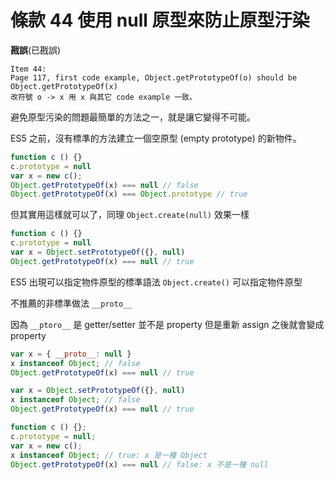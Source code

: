 # 條款 44 使用 null 原型來防止原型汙染

**戡誤**(已戡誤)

    Item 44:
    Page 117, first code example, Object.getPrototypeOf(o) should be Object.getPrototypeOf(x)
    改符號 o -> x 用 x 與其它 code example 一致。

避免原型污染的問題最簡單的方法之一，就是讓它變得不可能。

ES5 之前，沒有標準的方法建立一個空原型 (empty prototype) 的新物件。

```javascript
function c () {}
c.prototype = null
var x = new c();
Object.getPrototypeOf(x) === null // false
Object.getPrototypeOf(x) === Object.prototype // true
```

但其實用這樣就可以了，同理 `Object.create(null)` 效果一樣

```javascript
function c () {}
c.prototype = null
var x = Object.setPrototypeOf({}, null)
Object.getPrototypeOf(x) === null // true
```

ES5 出現可以指定物件原型的標準語法 `Object.create()` 可以指定物件原型

不推薦的非標準做法 `__proto__`

因為 `__ptoro__` 是 getter/setter 並不是 property 但是重新 assign 之後就會變成 property


```javascript
var x = { __proto__: null }
x instanceof Object; // false
Object.getPrototypeOf(x) === null // true

var x = Object.setPrototypeOf({}, null)
x instanceof Object; // false
Object.getPrototypeOf(x) === null // true

function c () {};
c.prototype = null;
var x = new c();
x instanceof Object; // true: x 是一種 Object
Object.getPrototypeOf(x) === null // false: x 不是一種 null
```











